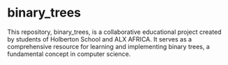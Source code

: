 # binary_trees
This repository, binary_trees, is a collaborative educational project created by students of Holberton School and ALX AFRICA. It serves as a comprehensive resource for learning and implementing binary trees, a fundamental concept in computer science. 
